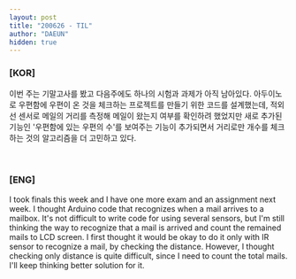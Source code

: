 ```yaml
---
layout: post
title: "200626 - TIL"
author: "DAEUN"
hidden: true
---
```


### [KOR]
이번 주는 기말고사를 봤고 다음주에도 하나의 시험과 과제가 아직 남아있다. 아두이노로 우편함에 우편이 온 것을 체크하는 프로젝트를 만들기 위한 코드를 설계했는데, 적외선 센서로 메일의 거리를 측정해 메일이 왔는지 여부를 확인하려 했었지만 새로 추가된 기능인 '우편함에 있는 우편의 수'를 보여주는 기능이 추가되면서 거리로만 개수를 체크하는 것의 알고리즘을 더 고민하고 있다.
<br><br><br>
### [ENG]
I took finals this week and I have one more exam and an assignment next week. I thought Arduino code that recognizes when a mail arrives to a mailbox. It's not difficult to write code for using several sensors, but I'm still thinking the way to recognize that a mail is arrived and count the remained mails to LCD screen. I first thought it would be okay to do it only with IR sensor to recognize a mail, by checking the distance. However, I thought checking only distance is quite difficult, since I need to count the total mails. I'll keep thinking better solution for it.